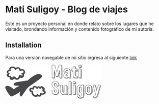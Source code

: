 # Mati Suligoy - Blog de viajes

Este es un proyecto personal en donde relato sobre los lugares que he visitado, brondando información y contenido fotográfico de mi autoría.

## Installation

Para una versión navegable de mi sitio ingresa al siguiente [link](https://matisuligoy.github.io/blog_viajes/)


<img src="images/logo4.png">